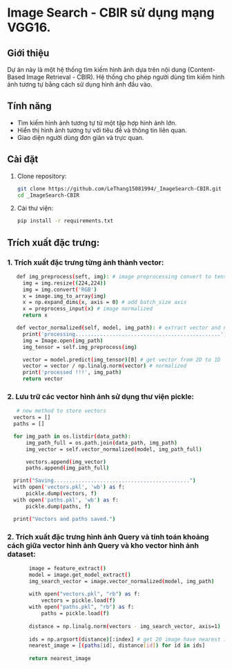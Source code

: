 # Image Search - CBIR sử dụng mạng VGG16.

## Giới thiệu
Dự án này là một hệ thống tìm kiếm hình ảnh dựa trên nội dung (Content-Based Image Retrieval - CBIR). Hệ thống cho phép người dùng tìm kiếm hình ảnh tương tự bằng cách sử dụng hình ảnh đầu vào.

## Tính năng
- Tìm kiếm hình ảnh tương tự từ một tập hợp hình ảnh lớn.
- Hiển thị hình ảnh tương tự với tiêu đề và thông tin liên quan.
- Giao diện người dùng đơn giản và trực quan.

## Cài đặt
1. Clone repository:
   ```bash
   git clone https://github.com/LeThang15081994/_ImageSearch-CBIR.git
   cd _ImageSearch-CBIR
   ```
2. Cài thư viện:
   ```bash
   pip install -r requirements.txt
   
## Trích xuất đặc trưng:
### 1. Trích xuất đặc trưng từng ảnh thành vector:
   ```bash
      def img_preprocess(seft, img): # image preprocessing convert to tensor
        img = img.resize((224,224)) 
        img = img.convert('RGB') 
        x = image.img_to_array(img)
        x = np.expand_dims(x, axis = 0) # add batch_size axis
        x = preprocess_input(x) # image normalized
        return x

      def vector_normalized(self, model, img_path): # extract vector and normalized
        print('processing...............................................', img_path)
        img = Image.open(img_path)
        img_tensor = self.img_preprocess(img)

        vector = model.predict(img_tensor)[0] # get vector from 2D to 1D
        vector = vector / np.linalg.norm(vector) # normalized
        print('processed !!!', img_path)
        return vector
   ```
### 2. Lưu trữ các vector hình ảnh sử dụng thư viện pickle:
   ```bash
      # new method to store vectors
     vectors = []
     paths = []

     for img_path in os.listdir(data_path):
         img_path_full = os.path.join(data_path, img_path)
         img_vector = self.vector_normalized(model, img_path_full)

         vectors.append(img_vector)
         paths.append(img_path_full)

     print("Saving............................................")
     with open('vectors.pkl', 'wb') as f:
         pickle.dump(vectors, f)
     with open('paths.pkl', 'wb') as f:
         pickle.dump(paths, f)

     print("Vectors and paths saved.")
   ```
### 2. Trích xuất đặc trưng hình ảnh Query và tính toán khoảng cách giữa vector hình ảnh Query và kho vector hình ảnh dataset:
   ```bash
          image = feature_extract()
          model = image.get_model_extract()
          img_search_vector = image.vector_normalized(model, img_path)
      
          with open("vectors.pkl", "rb") as f:
              vectors = pickle.load(f)
          with open("paths.pkl", "rb") as f:
              paths = pickle.load(f)
      
          distance = np.linalg.norm(vectors - img_search_vector, axis=1)
      
          ids = np.argsort(distance)[:index] # get 20 image have nearest image.
          nearest_image = [(paths[id], distance[id]) for id in ids]
      
          return nearest_image
      
